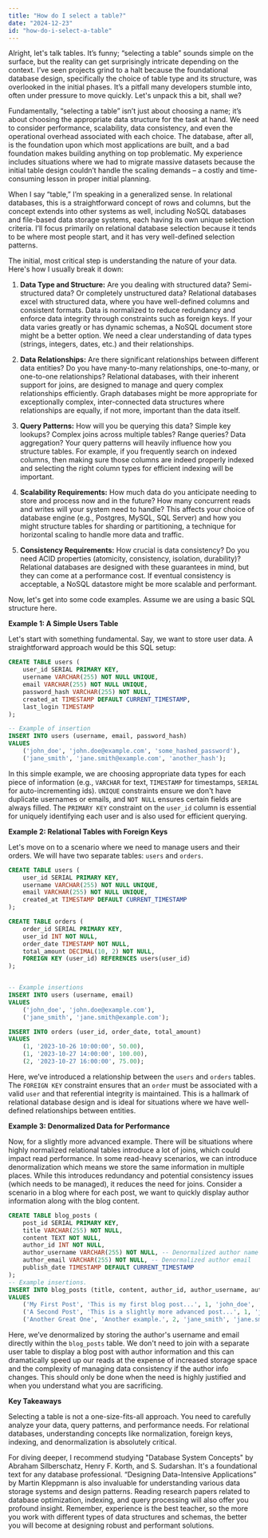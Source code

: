 ```yaml
---
title: "How do I select a table?"
date: "2024-12-23"
id: "how-do-i-select-a-table"
---
```


Alright, let's talk tables. It’s funny; “selecting a table” sounds simple on the surface, but the reality can get surprisingly intricate depending on the context. I’ve seen projects grind to a halt because the foundational database design, specifically the choice of table type and its structure, was overlooked in the initial phases. It’s a pitfall many developers stumble into, often under pressure to move quickly. Let's unpack this a bit, shall we?

Fundamentally, “selecting a table” isn’t just about choosing a name; it’s about choosing the appropriate data structure for the task at hand. We need to consider performance, scalability, data consistency, and even the operational overhead associated with each choice. The database, after all, is the foundation upon which most applications are built, and a bad foundation makes building anything on top problematic. My experience includes situations where we had to migrate massive datasets because the initial table design couldn’t handle the scaling demands – a costly and time-consuming lesson in proper initial planning.

When I say “table,” I’m speaking in a generalized sense. In relational databases, this is a straightforward concept of rows and columns, but the concept extends into other systems as well, including NoSQL databases and file-based data storage systems, each having its own unique selection criteria. I’ll focus primarily on relational database selection because it tends to be where most people start, and it has very well-defined selection patterns.

The initial, most critical step is understanding the nature of your data. Here's how I usually break it down:

1.  **Data Type and Structure:** Are you dealing with structured data? Semi-structured data? Or completely unstructured data? Relational databases excel with structured data, where you have well-defined columns and consistent formats. Data is normalized to reduce redundancy and enforce data integrity through constraints such as foreign keys. If your data varies greatly or has dynamic schemas, a NoSQL document store might be a better option. We need a clear understanding of data types (strings, integers, dates, etc.) and their relationships.

2.  **Data Relationships:** Are there significant relationships between different data entities? Do you have many-to-many relationships, one-to-many, or one-to-one relationships? Relational databases, with their inherent support for joins, are designed to manage and query complex relationships efficiently. Graph databases might be more appropriate for exceptionally complex, inter-connected data structures where relationships are equally, if not more, important than the data itself.

3.  **Query Patterns:** How will you be querying this data? Simple key lookups? Complex joins across multiple tables? Range queries? Data aggregation? Your query patterns will heavily influence how you structure tables. For example, if you frequently search on indexed columns, then making sure those columns are indeed properly indexed and selecting the right column types for efficient indexing will be important.

4.  **Scalability Requirements:** How much data do you anticipate needing to store and process now and in the future? How many concurrent reads and writes will your system need to handle? This affects your choice of database engine (e.g., Postgres, MySQL, SQL Server) and how you might structure tables for sharding or partitioning, a technique for horizontal scaling to handle more data and traffic.

5.  **Consistency Requirements:** How crucial is data consistency? Do you need ACID properties (atomicity, consistency, isolation, durability)? Relational databases are designed with these guarantees in mind, but they can come at a performance cost. If eventual consistency is acceptable, a NoSQL datastore might be more scalable and performant.

Now, let's get into some code examples. Assume we are using a basic SQL structure here.

**Example 1: A Simple Users Table**

Let's start with something fundamental. Say, we want to store user data. A straightforward approach would be this SQL setup:

```sql
CREATE TABLE users (
    user_id SERIAL PRIMARY KEY,
    username VARCHAR(255) NOT NULL UNIQUE,
    email VARCHAR(255) NOT NULL UNIQUE,
    password_hash VARCHAR(255) NOT NULL,
    created_at TIMESTAMP DEFAULT CURRENT_TIMESTAMP,
    last_login TIMESTAMP
);

-- Example of insertion
INSERT INTO users (username, email, password_hash)
VALUES
    ('john_doe', 'john.doe@example.com', 'some_hashed_password'),
    ('jane_smith', 'jane.smith@example.com', 'another_hash');
```

In this simple example, we are choosing appropriate data types for each piece of information (e.g., `VARCHAR` for text, `TIMESTAMP` for timestamps, `SERIAL` for auto-incrementing ids). `UNIQUE` constraints ensure we don't have duplicate usernames or emails, and `NOT NULL` ensures certain fields are always filled. The `PRIMARY KEY` constraint on the `user_id` column is essential for uniquely identifying each user and is also used for efficient querying.

**Example 2: Relational Tables with Foreign Keys**

Let's move on to a scenario where we need to manage users and their orders. We will have two separate tables: `users` and `orders`.

```sql
CREATE TABLE users (
    user_id SERIAL PRIMARY KEY,
    username VARCHAR(255) NOT NULL UNIQUE,
    email VARCHAR(255) NOT NULL UNIQUE,
    created_at TIMESTAMP DEFAULT CURRENT_TIMESTAMP
);

CREATE TABLE orders (
    order_id SERIAL PRIMARY KEY,
    user_id INT NOT NULL,
    order_date TIMESTAMP NOT NULL,
    total_amount DECIMAL(10, 2) NOT NULL,
    FOREIGN KEY (user_id) REFERENCES users(user_id)
);


-- Example insertions
INSERT INTO users (username, email)
VALUES
    ('john_doe', 'john.doe@example.com'),
    ('jane_smith', 'jane.smith@example.com');

INSERT INTO orders (user_id, order_date, total_amount)
VALUES
    (1, '2023-10-26 10:00:00', 50.00),
    (1, '2023-10-27 14:00:00', 100.00),
    (2, '2023-10-27 16:00:00', 75.00);

```

Here, we’ve introduced a relationship between the `users` and `orders` tables. The `FOREIGN KEY` constraint ensures that an `order` must be associated with a valid `user` and that referential integrity is maintained. This is a hallmark of relational database design and is ideal for situations where we have well-defined relationships between entities.

**Example 3: Denormalized Data for Performance**

Now, for a slightly more advanced example. There will be situations where highly normalized relational tables introduce a lot of joins, which could impact read performance. In some read-heavy scenarios, we can introduce denormalization which means we store the same information in multiple places. While this introduces redundancy and potential consistency issues (which needs to be managed), it reduces the need for joins. Consider a scenario in a blog where for each post, we want to quickly display author information along with the blog content.

```sql
CREATE TABLE blog_posts (
    post_id SERIAL PRIMARY KEY,
    title VARCHAR(255) NOT NULL,
    content TEXT NOT NULL,
    author_id INT NOT NULL,
    author_username VARCHAR(255) NOT NULL, -- Denormalized author name
    author_email VARCHAR(255) NOT NULL, -- Denormalized author email
    publish_date TIMESTAMP DEFAULT CURRENT_TIMESTAMP
);
-- Example insertions.
INSERT INTO blog_posts (title, content, author_id, author_username, author_email)
VALUES
    ('My First Post', 'This is my first blog post...', 1, 'john_doe', 'john.doe@example.com'),
    ('A Second Post', 'This is a slightly more advanced post...', 1, 'john_doe', 'john.doe@example.com'),
    ('Another Great One', 'Another example.', 2, 'jane_smith', 'jane.smith@example.com');
```

Here, we’ve denormalized by storing the author's username and email directly within the `blog_posts` table. We don't need to join with a separate user table to display a blog post with author information and this can dramatically speed up our reads at the expense of increased storage space and the complexity of managing data consistency if the author info changes. This should only be done when the need is highly justified and when you understand what you are sacrificing.

**Key Takeaways**

Selecting a table is not a one-size-fits-all approach. You need to carefully analyze your data, query patterns, and performance needs. For relational databases, understanding concepts like normalization, foreign keys, indexing, and denormalization is absolutely critical.

For diving deeper, I recommend studying "Database System Concepts" by Abraham Silberschatz, Henry F. Korth, and S. Sudarshan. It's a foundational text for any database professional. “Designing Data-Intensive Applications” by Martin Kleppmann is also invaluable for understanding various data storage systems and design patterns. Reading research papers related to database optimization, indexing, and query processing will also offer you profound insight. Remember, experience is the best teacher, so the more you work with different types of data structures and schemas, the better you will become at designing robust and performant solutions.
